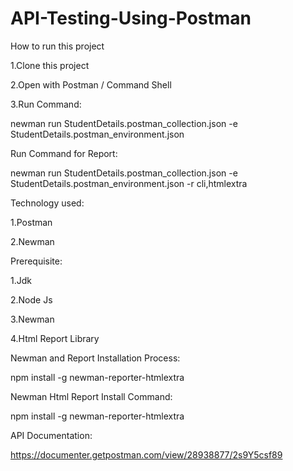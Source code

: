 # API-Testing-Using-Postman
How to run this project

1.Clone this project

2.Open with Postman / Command Shell

3.Run Command:

newman run StudentDetails.postman_collection.json -e StudentDetails.postman_environment.json 

Run Command for Report:

newman run StudentDetails.postman_collection.json -e StudentDetails.postman_environment.json -r cli,htmlextra

Technology used:

1.Postman

2.Newman

Prerequisite:

1.Jdk

2.Node Js

3.Newman

4.Html Report Library

Newman and Report Installation Process:

npm install -g newman-reporter-htmlextra

Newman Html Report Install Command:

npm install -g newman-reporter-htmlextra

API Documentation:

https://documenter.getpostman.com/view/28938877/2s9Y5csf89
